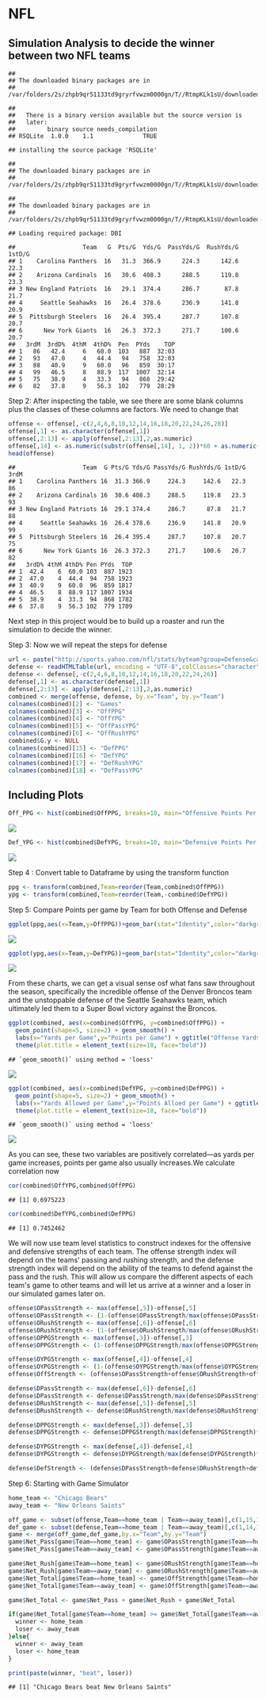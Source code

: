 # NFL



## Simulation Analysis to decide the winner between two NFL teams



```
## 
## The downloaded binary packages are in
## 	/var/folders/2s/zhpb9qr51133td9gryrfvwzm0000gn/T//RtmpKLk1sU/downloaded_packages
```

```
## 
##   There is a binary version available but the source version is
##   later:
##         binary source needs_compilation
## RSQLite  1.0.0    1.1              TRUE
```

```
## installing the source package 'RSQLite'
```

```
## 
## The downloaded binary packages are in
## 	/var/folders/2s/zhpb9qr51133td9gryrfvwzm0000gn/T//RtmpKLk1sU/downloaded_packages
```

```
## 
## The downloaded binary packages are in
## 	/var/folders/2s/zhpb9qr51133td9gryrfvwzm0000gn/T//RtmpKLk1sU/downloaded_packages
```

```
## Loading required package: DBI
```

```
##                   Team   G  Pts/G  Yds/G  PassYds/G  RushYds/G  1stD/G 
## 1    Carolina Panthers  16   31.3  366.9      224.3      142.6    22.3 
## 2    Arizona Cardinals  16   30.6  408.3      288.5      119.8    23.3 
## 3 New England Patriots  16   29.1  374.4      286.7       87.8    21.7 
## 4     Seattle Seahawks  16   26.4  378.6      236.9      141.8    20.9 
## 5  Pittsburgh Steelers  16   26.4  395.4      287.7      107.8    20.7 
## 6      New York Giants  16   26.3  372.3      271.7      100.6    20.7 
##   3rdM  3rdD%  4thM  4thD%  Pen  PYds    TOP 
## 1   86   42.4     6   60.0  103   887  32:03 
## 2   93   47.0     4   44.4   94   758  32:03 
## 3   88   40.9     9   60.0   96   859  30:17 
## 4   99   46.5     8   88.9  117  1007  32:14 
## 5   75   38.9     4   33.3   94   868  29:42 
## 6   82   37.8     9   56.3  102   779  28:29
```

Step 2: After inspecting the table, we see there are some blank columns plus the classes of these columns are factors. We need to change that

```r
offense <- offense[,-c(2,4,6,8,10,12,14,16,18,20,22,24,26,28)]
offense[,1] <- as.character(offense[,1])
offense[,2:13] <- apply(offense[,2:13],2,as.numeric)
offense[,14] <- as.numeric(substr(offense[,14], 1, 2))*60 + as.numeric(substr(offense[,14], 4, 6))
head(offense)
```

```
##                   Team  G Pts/G Yds/G PassYds/G RushYds/G 1stD/G 3rdM
## 1    Carolina Panthers 16  31.3 366.9     224.3     142.6   22.3   86
## 2    Arizona Cardinals 16  30.6 408.3     288.5     119.8   23.3   93
## 3 New England Patriots 16  29.1 374.4     286.7      87.8   21.7   88
## 4     Seattle Seahawks 16  26.4 378.6     236.9     141.8   20.9   99
## 5  Pittsburgh Steelers 16  26.4 395.4     287.7     107.8   20.7   75
## 6      New York Giants 16  26.3 372.3     271.7     100.6   20.7   82
##   3rdD% 4thM 4thD% Pen PYds  TOP
## 1  42.4    6  60.0 103  887 1923
## 2  47.0    4  44.4  94  758 1923
## 3  40.9    9  60.0  96  859 1817
## 4  46.5    8  88.9 117 1007 1934
## 5  38.9    4  33.3  94  868 1782
## 6  37.8    9  56.3 102  779 1709
```

Next step in this project would be to build up a roaster and run the simulation to decide the winner.

Step 3: Now we will repeat the steps for defense

```r
url <- paste("http://sports.yahoo.com/nfl/stats/byteam?group=Defense&cat=Total&conference=NFL&year=season_",year,"&sort=530&old_category=Total&old_group=Defense")
defense <- readHTMLTable(url, encoding = "UTF-8",colClasses="character")[[7]]
defense <- defense[,-c(2,4,6,8,10,12,14,16,18,20,22,24,26)]
defense[,1] <- as.character(defense[,1])
defense[,2:13] <- apply(defense[,2:13],2,as.numeric)
combined <- merge(offense, defense, by.x="Team", by.y="Team")
colnames(combined)[2] <- "Games"
colnames(combined)[3] <- "OffPPG"
colnames(combined)[4] <- "OffYPG"
colnames(combined)[5] <- "OffPassYPG"
colnames(combined)[6] <- "OffRushYPG"
combined$G.y <- NULL
colnames(combined)[15] <- "DefPPG"
colnames(combined)[16] <- "DefYPG"
colnames(combined)[17] <- "DefRushYPG"
colnames(combined)[18] <- "DefPassYPG"
```
## Including Plots




```r
Off_PPG <- hist(combined$OffPPG, breaks=10, main="Offensive Points Per Game", xlab="Offensive PPG",ylab="Number of Teams")
```

![](NFL_files/figure-html/unnamed-chunk-4-1.png)<!-- -->

```r
Def_YPG <- hist(combined$DefYPG, breaks=10, main="Defensive Points Per Game", xlab="Defense PPG",ylab="Number of Teams")
```

![](NFL_files/figure-html/unnamed-chunk-4-2.png)<!-- -->

Step 4 : Convert table to Dataframe by using the transform function

```r
ppg <- transform(combined,Team=reorder(Team,combined$OffPPG))
ypg <- transform(combined,Team=reorder(Team,-combined$DefYPG))
```

Step 5: Compare Points per game by Team for both Offense and Defense

```r
ggplot(ppg,aes(x=Team,y=OffPPG))+geom_bar(stat="Identity",color="darkgreen",fill="white")+coord_flip()+labs(x="Team",y="Avg Points per game")+ggtitle("Avg points per game")
```

![](NFL_files/figure-html/unnamed-chunk-6-1.png)<!-- -->

```r
ggplot(ypg,aes(x=Team,y=DefYPG))+geom_bar(stat="Identity",color="darkgreen",fill="white")+coord_flip()+labs(x="Team",y="Avg Points per game")+ggtitle("Avg points per game")
```

![](NFL_files/figure-html/unnamed-chunk-6-2.png)<!-- -->

From these charts, we can get a visual sense osf what fans saw throughout the season, specifically the incredible offense of the Denver Broncos team and the unstoppable defense of the Seattle Seahawks team, which ultimately led them to a Super Bowl victory against the Broncos.


```r
ggplot(combined, aes(x=combined$OffYPG, y=combined$OffPPG)) +
  geom_point(shape=5, size=2) + geom_smooth() + 
  labs(x="Yards per Game",y="Points per Game") + ggtitle("Offense Yards vs. Points per Game") + 
  theme(plot.title = element_text(size=18, face="bold"))
```

```
## `geom_smooth()` using method = 'loess'
```

![](NFL_files/figure-html/unnamed-chunk-7-1.png)<!-- -->

```r
ggplot(combined, aes(x=combined$DefYPG, y=combined$DefPPG)) +
  geom_point(shape=5, size=2) + geom_smooth() + 
  labs(x="Yards Allowed per Game",y="Points Alloed per Game") + ggtitle("Defense Yards vs. Points per Game") + 
  theme(plot.title = element_text(size=18, face="bold"))
```

```
## `geom_smooth()` using method = 'loess'
```

![](NFL_files/figure-html/unnamed-chunk-7-2.png)<!-- -->

As you can see, these two variables are positively correlated—as yards per game increases, points per game also usually increases.We calculate correlation now


```r
cor(combined$OffYPG,combined$OffPPG)
```

```
## [1] 0.6975223
```

```r
cor(combined$DefYPG,combined$DefPPG)
```

```
## [1] 0.7452462
```

We will now use team level statistics to construct indexes for the offensive and defensive strengths of each team. The offense strength index will depend on the teams' passing and rushing strength, and the defense strength index will depend on the ability of the teams to defend against the pass and the rush. This will allow us compare the different aspects of each team's game to other teams and will let us arrive at a winner and a loser in our simulated games later on.


```r
offense$OPassStrength <- max(offense[,5])-offense[,5]
offense$OPassStrength <- (1-(offense$OPassStrength/max(offense$OPassStrength)))*100
offense$ORushStrength <- max(offense[,6])-offense[,6]
offense$ORushStrength <- (1-(offense$ORushStrength/max(offense$ORushStrength)))*100
offense$OPPGStrength <- max(offense[,3])-offense[,3]
offense$OPPGStrength <- (1-(offense$OPPGStrength/max(offense$OPPGStrength)))*100

offense$OYPGStrength <- max(offense[,4])-offense[,4]
offense$OYPGStrength <- (1-(offense$OYPGStrength/max(offense$OYPGStrength)))*100
offense$OffStrength <- (offense$OPassStrength+offense$ORushStrength+offense$OPPGStrength+offense$OYPGStrength)/4

defense$DPassStrength <- max(defense[,6])-defense[,6]
defense$DPassStrength <- defense$DPassStrength/max(defense$DPassStrength)*100
defense$DRushStrength <- max(defense[,5])-defense[,5]
defense$DRushStrength <- defense$DRushStrength/max(defense$DRushStrength)*100

defense$DPPGStrength <- max(defense[,3])-defense[,3]
defense$DPPGStrength <- defense$DPPGStrength/max(defense$DPPGStrength)*100

defense$DYPGStrength <- max(defense[,4])-defense[,4]
defense$DYPGStrength <- defense$DYPGStrength/max(defense$DYPGStrength)*100

defense$DefStrength <- (defense$DPassStrength+defense$DRushStrength+defense$DPPGStrength+defense$DYPGStrength)/4
```

Step 6: Starting with Game Simulator

```r
home_team <- "Chicago Bears"
away_team <- "New Orleans Saints"

off_game <- subset(offense,Team==home_team | Team==away_team)[,c(1,15,16,19)]
def_game <- subset(defense,Team==home_team | Team==away_team)[,c(1,14,15,18)]
game <- merge(off_game,def_game,by.x="Team",by.y="Team")
game$Net_Pass[game$Team==home_team] <- game$OPassStrength[game$Team==home_team] - game$DPassStrength[game$Team==away_team]
game$Net_Pass[game$Team==away_team] <- game$OPassStrength[game$Team==away_team] - game$DPassStrength[game$Team==home_team]

game$Net_Rush[game$Team==home_team] <- game$ORushStrength[game$Team==home_team] - game$DRushStrength[game$Team==away_team]
game$Net_Rush[game$Team==away_team] <- game$ORushStrength[game$Team==away_team] - game$DRushStrength[game$Team==home_team]
game$Net_Total[game$Team==home_team] <- game$OffStrength[game$Team==home_team] - game$DefStrength[game$Team==away_team]
game$Net_Total[game$Team==away_team] <- game$OffStrength[game$Team==away_team] - game$DefStrength[game$Team==home_team]

game$Net_Total <- game$Net_Pass + game$Net_Rush + game$Net_Total

if(game$Net_Total[game$Team==home_team] >= game$Net_Total[game$Team==away_team]){
  winner <- home_team
  loser <- away_team
}else{
  winner <- away_team
  loser <- home_team
}

print(paste(winner, "beat", loser)) 
```

```
## [1] "Chicago Bears beat New Orleans Saints"
```

